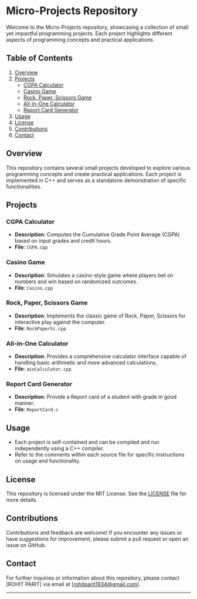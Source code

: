 
# Micro-Projects Repository

Welcome to the Micro-Projects repository, showcasing a collection of small yet impactful programming projects. Each project highlights different aspects of programming concepts and practical applications.

## Table of Contents

1. [Overview](#overview)
2. [Projects](#projects)
   - [CGPA Calculator](#cgpa-calculator)
   - [Casino Game](#casino-game)
   - [Rock, Paper, Scissors Game](#rock-paper-scissors-game)
   - [All-in-One Calculator](#all-in-one-calculator)
   - [Report Card Generator](#all-in-one-calculator)
3. [Usage](#usage)
4. [License](#license)
5. [Contributions](#contributions)
6. [Contact](#contact)

## Overview

This repository contains several small projects developed to explore various programming concepts and create practical applications. Each project is implemented in C++ and serves as a standalone demonstration of specific functionalities.

## Projects

### CGPA Calculator

- **Description**: Computes the Cumulative Grade Point Average (CGPA) based on input grades and credit hours.
- **File**: `CGPA.cpp`

### Casino Game

- **Description**: Simulates a casino-style game where players bet on numbers and win based on randomized outcomes.
- **File**: `Casino.cpp`

### Rock, Paper, Scissors Game

- **Description**: Implements the classic game of Rock, Paper, Scissors for interactive play against the computer.
- **File**: `RockPaperSc.cpp`

### All-in-One Calculator

- **Description**: Provides a comprehensive calculator interface capable of handling basic arithmetic and more advanced calculations.
- **File**: `aioCalculator.cpp`

### Report Card Generator

- **Description**: Provide a Report card of a student with grade in good manner.
- **File**: `ReportCard.c`

## Usage

- Each project is self-contained and can be compiled and run independently using a C++ compiler.
- Refer to the comments within each source file for specific instructions on usage and functionality.

## License

This repository is licensed under the MIT License. See the [LICENSE](LICENSE) file for more details.

## Contributions

Contributions and feedback are welcome! If you encounter any issues or have suggestions for improvement, please submit a pull request or open an issue on GitHub.

## Contact

For further inquiries or information about this repository, please contact [ROHIT PARIT] via email at [rohitparit1934@gmail.com].

---
